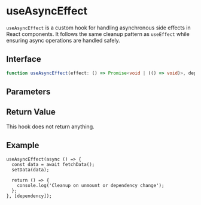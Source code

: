 # useAsyncEffect

`useAsyncEffect` is a custom hook for handling asynchronous side effects in React components. It follows the same cleanup pattern as `useEffect` while ensuring async operations are handled safely.

## Interface

```ts
function useAsyncEffect(effect: () => Promise<void | (() => void)>, deps: DependencyList): void;
```

## Parameters

<Interface
  name="effect"
  type="() => Promise<void | (() => void)>"
  required
  description="An asynchronous function executed in the <code>useEffect</code> pattern. This function can optionally return a cleanup function."
/>

<Interface
  name="deps"
  type="DependencyList"
  description="A dependency array. The effect will re-run whenever any value in this array changes. If omitted, it runs only once when the component mounts."
/>

## Return Value

This hook does not return anything.

## Example

```tsx
useAsyncEffect(async () => {
  const data = await fetchData();
  setData(data);

  return () => {
    console.log('Cleanup on unmount or dependency change');
  };
}, [dependency]);
```
